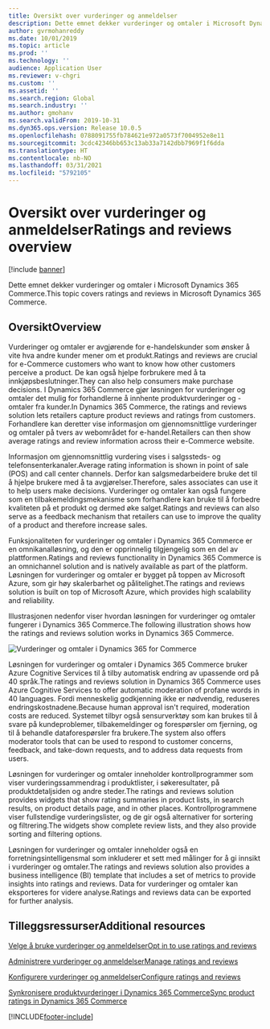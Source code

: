 ```yaml
---
title: Oversikt over vurderinger og anmeldelser
description: Dette emnet dekker vurderinger og omtaler i Microsoft Dynamics 365 Commerce.
author: gvrmohanreddy
ms.date: 10/01/2019
ms.topic: article
ms.prod: ''
ms.technology: ''
audience: Application User
ms.reviewer: v-chgri
ms.custom: ''
ms.assetid: ''
ms.search.region: Global
ms.search.industry: ''
ms.author: gmohanv
ms.search.validFrom: 2019-10-31
ms.dyn365.ops.version: Release 10.0.5
ms.openlocfilehash: 0788091755fb784621e972a0573f7004952e8e11
ms.sourcegitcommit: 3cdc42346bb653c13ab33a7142dbb7969f1f6dda
ms.translationtype: HT
ms.contentlocale: nb-NO
ms.lasthandoff: 03/31/2021
ms.locfileid: "5792105"
---
```

# <a name="ratings-and-reviews-overview"></a><span data-ttu-id="411f7-103">Oversikt over vurderinger og anmeldelser</span><span class="sxs-lookup"><span data-stu-id="411f7-103">Ratings and reviews overview</span></span>


[!include [banner](includes/banner.md)]

<span data-ttu-id="411f7-104">Dette emnet dekker vurderinger og omtaler i Microsoft Dynamics 365 Commerce.</span><span class="sxs-lookup"><span data-stu-id="411f7-104">This topic covers ratings and reviews in Microsoft Dynamics 365 Commerce.</span></span>

## <a name="overview"></a><span data-ttu-id="411f7-105">Oversikt</span><span class="sxs-lookup"><span data-stu-id="411f7-105">Overview</span></span>

<span data-ttu-id="411f7-106">Vurderinger og omtaler er avgjørende for e-handelskunder som ønsker å vite hva andre kunder mener om et produkt.</span><span class="sxs-lookup"><span data-stu-id="411f7-106">Ratings and reviews are crucial for e-Commerce customers who want to know how other customers perceive a product.</span></span> <span data-ttu-id="411f7-107">De kan også hjelpe forbrukere med å ta innkjøpsbeslutninger.</span><span class="sxs-lookup"><span data-stu-id="411f7-107">They can also help consumers make purchase decisions.</span></span> <span data-ttu-id="411f7-108">I Dynamics 365 Commerce gjør løsningen for vurderinger og omtaler det mulig for forhandlerne å innhente produktvurderinger og -omtaler fra kunder.</span><span class="sxs-lookup"><span data-stu-id="411f7-108">In Dynamics 365 Commerce, the ratings and reviews solution lets retailers capture product reviews and ratings from customers.</span></span> <span data-ttu-id="411f7-109">Forhandlere kan deretter vise informasjon om gjennomsnittlige vurderinger og omtaler på tvers av webområdet for e-handel.</span><span class="sxs-lookup"><span data-stu-id="411f7-109">Retailers can then show average ratings and review information across their e-Commerce website.</span></span>

<span data-ttu-id="411f7-110">Informasjon om gjennomsnittlig vurdering vises i salgssteds- og telefonsenterkanaler.</span><span class="sxs-lookup"><span data-stu-id="411f7-110">Average rating information is shown in point of sale (POS) and call center channels.</span></span> <span data-ttu-id="411f7-111">Derfor kan salgsmedarbeidere bruke det til å hjelpe brukere med å ta avgjørelser.</span><span class="sxs-lookup"><span data-stu-id="411f7-111">Therefore, sales associates can use it to help users make decisions.</span></span> <span data-ttu-id="411f7-112">Vurderinger og omtaler kan også fungere som en tilbakemeldingsmekanisme som forhandlere kan bruke til å forbedre kvaliteten på et produkt og dermed øke salget.</span><span class="sxs-lookup"><span data-stu-id="411f7-112">Ratings and reviews can also serve as a feedback mechanism that retailers can use to improve the quality of a product and therefore increase sales.</span></span>

<span data-ttu-id="411f7-113">Funksjonaliteten for vurderinger og omtaler i Dynamics 365 Commerce er en omnikanalløsning, og den er opprinnelig tilgjengelig som en del av plattformen.</span><span class="sxs-lookup"><span data-stu-id="411f7-113">Ratings and reviews functionality in Dynamics 365 Commerce is an omnichannel solution and is natively available as part of the platform.</span></span> <span data-ttu-id="411f7-114">Løsningen for vurderinger og omtaler er bygget på toppen av Microsoft Azure, som gir høy skalerbarhet og pålitelighet.</span><span class="sxs-lookup"><span data-stu-id="411f7-114">The ratings and reviews solution is built on top of Microsoft Azure, which provides high scalability and reliability.</span></span>

<span data-ttu-id="411f7-115">Illustrasjonen nedenfor viser hvordan løsningen for vurderinger og omtaler fungerer i Dynamics 365 Commerce.</span><span class="sxs-lookup"><span data-stu-id="411f7-115">The following illustration shows how the ratings and reviews solution works in Dynamics 365 Commerce.</span></span>

![Vurderinger og omtaler i Dynamics 365 for Commerce](media/Dynamics-365-Commerce-Ratings-and-Reviews-Overview.jpg)

<span data-ttu-id="411f7-117">Løsningen for vurderinger og omtaler i Dynamics 365 Commerce bruker Azure Cognitive Services til å tilby automatisk endring av upassende ord på 40 språk.</span><span class="sxs-lookup"><span data-stu-id="411f7-117">The ratings and reviews solution in Dynamics 365 Commerce uses Azure Cognitive Services to offer automatic moderation of profane words in 40 languages.</span></span> <span data-ttu-id="411f7-118">Fordi menneskelig godkjenning ikke er nødvendig, reduseres endringskostnadene.</span><span class="sxs-lookup"><span data-stu-id="411f7-118">Because human approval isn't required, moderation costs are reduced.</span></span> <span data-ttu-id="411f7-119">Systemet tilbyr også sensurverktøy som kan brukes til å svare på kundeproblemer, tilbakemeldinger og forespørsler om fjerning, og til å behandle dataforespørsler fra brukere.</span><span class="sxs-lookup"><span data-stu-id="411f7-119">The system also offers moderator tools that can be used to respond to customer concerns, feedback, and take-down requests, and to address data requests from users.</span></span>

<span data-ttu-id="411f7-120">Løsningen for vurderinger og omtaler inneholder kontrollprogrammer som viser vurderingssammendrag i produktlister, i søkeresultater, på produktdetaljsiden og andre steder.</span><span class="sxs-lookup"><span data-stu-id="411f7-120">The ratings and reviews solution provides widgets that show rating summaries in product lists, in search results, on product details page, and in other places.</span></span> <span data-ttu-id="411f7-121">Kontrollprogrammene viser fullstendige vurderingslister, og de gir også alternativer for sortering og filtrering.</span><span class="sxs-lookup"><span data-stu-id="411f7-121">The widgets show complete review lists, and they also provide sorting and filtering options.</span></span>

<span data-ttu-id="411f7-122">Løsningen for vurderinger og omtaler inneholder også en forretningsintelligensmal som inkluderer et sett med målinger for å gi innsikt i vurderinger og omtaler.</span><span class="sxs-lookup"><span data-stu-id="411f7-122">The ratings and reviews solution also provides a business intelligence (BI) template that includes a set of metrics to provide insights into ratings and reviews.</span></span> <span data-ttu-id="411f7-123">Data for vurderinger og omtaler kan eksporteres for videre analyse.</span><span class="sxs-lookup"><span data-stu-id="411f7-123">Ratings and reviews data can be exported for further analysis.</span></span>

## <a name="additional-resources"></a><span data-ttu-id="411f7-124">Tilleggsressurser</span><span class="sxs-lookup"><span data-stu-id="411f7-124">Additional resources</span></span>

[<span data-ttu-id="411f7-125">Velge å bruke vurderinger og anmeldelser</span><span class="sxs-lookup"><span data-stu-id="411f7-125">Opt in to use ratings and reviews</span></span>](opt-in-ratings-reviews.md)

[<span data-ttu-id="411f7-126">Administrere vurderinger og anmeldelser</span><span class="sxs-lookup"><span data-stu-id="411f7-126">Manage ratings and reviews</span></span>](manage-reviews.md)

[<span data-ttu-id="411f7-127">Konfigurere vurderinger og anmeldelser</span><span class="sxs-lookup"><span data-stu-id="411f7-127">Configure ratings and reviews</span></span>](configure-ratings-reviews.md)

[<span data-ttu-id="411f7-128">Synkronisere produktvurderinger i Dynamics 365 Commerce</span><span class="sxs-lookup"><span data-stu-id="411f7-128">Sync product ratings in Dynamics 365 Commerce</span></span>](sync-product-ratings.md)


[!INCLUDE[footer-include](../includes/footer-banner.md)]